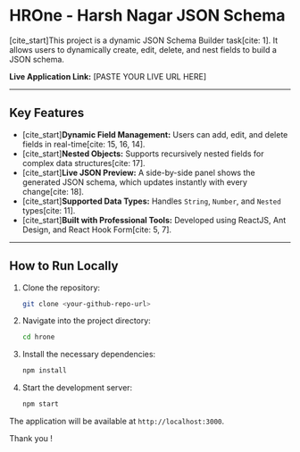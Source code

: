 # HROne - Harsh Nagar JSON Schema 

[cite_start]This project is a dynamic JSON Schema Builder task[cite: 1]. It allows users to dynamically create, edit, delete, and nest fields to build a JSON schema.

**Live Application Link:** [PASTE YOUR LIVE URL HERE]

---

## Key Features

* [cite_start]**Dynamic Field Management:** Users can add, edit, and delete fields in real-time[cite: 15, 16, 14].
* [cite_start]**Nested Objects:** Supports recursively nested fields for complex data structures[cite: 17].
* [cite_start]**Live JSON Preview:** A side-by-side panel shows the generated JSON schema, which updates instantly with every change[cite: 18].
* [cite_start]**Supported Data Types:** Handles `String`, `Number`, and `Nested` types[cite: 11].
* [cite_start]**Built with Professional Tools:** Developed using ReactJS, Ant Design, and React Hook Form[cite: 5, 7].

---

## How to Run Locally

1.  Clone the repository:
    ```bash
    git clone <your-github-repo-url>
    ```
2.  Navigate into the project directory:
    ```bash
    cd hrone
    ```
3.  Install the necessary dependencies:
    ```bash
    npm install
    ```
4.  Start the development server:
    ```bash
    npm start
    ```
The application will be available at `http://localhost:3000`.

 Thank you !